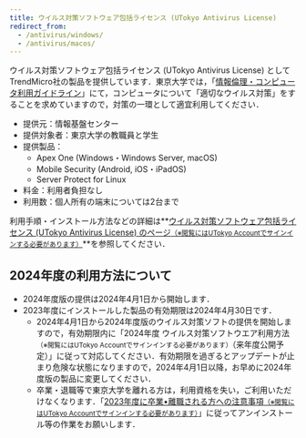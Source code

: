 ```yaml
---
title: ウイルス対策ソフトウェア包括ライセンス (UTokyo Antivirus License)
redirect_from:
  - /antivirus/windows/
  - /antivirus/macos/
---
```


ウイルス対策ソフトウェア包括ライセンス (UTokyo Antivirus License) としてTrendMicro社の製品を提供しています．東京大学では，「[情報倫理・コンピュータ利用ガイドライン](https://www.u-tokyo.ac.jp/adm/cie/ja/index.html)」にて，コンピュータについて「適切なウイルス対策」をすることを求めていますので，対策の一環として適宜利用してください．

* 提供元：情報基盤センター
* 提供対象者：東京大学の教職員と学生
* 提供製品：
  * Apex One (Windows・Windows Server, macOS)
  * Mobile Security (Android, iOS・iPadOS)
  * Server Protect for Linux
* 料金：利用者負担なし
* 利用数：個人所有の端末については2台まで

利用手順・インストール方法などの詳細は**[ウイルス対策ソフトウェア包括ライセンス (UTokyo Antivirus License) のページ<small>（※閲覧にはUTokyo Accountでサインインする必要があります）</small>](https://univtokyo.sharepoint.com/:u:/s/antivirus/EZ3Qvmj4LLROlck10EyiwBsBts0PVpjPCZ_qgF6YLJ3ULA)**を参照してください．

## 2024年度の利用方法について

- 2024年度版の提供は2024年4月1日から開始します．
- 2023年度にインストールした製品の有効期限は2024年4月30日です．
    - 2024年4月1日から2024年度版のウイルス対策ソフトの提供を開始しますので，有効期限内に「2024年度 ウイルス対策ソフトウエア利用方法<small>（※閲覧にはUTokyo Accountでサインインする必要があります）</small>（来年度公開予定）」に従って対応してください．有効期限を過ぎるとアップデートが止まり危険な状態になりますので，2024年4月1日以降，お早めに2024年度版の製品に変更してください．
    - 卒業・退職等で東京大学を離れる方は，利用資格を失い，ご利用いただけなくなります．「[2023年度に卒業•離職される方への注意事項<small>（※閲覧にはUTokyo Accountでサインインする必要があります）</small>](https://univtokyo.sharepoint.com/:u:/s/antivirus/EWHWpO6rbANMnCDH3xtWQjcBtgwnBZ4G9KgIei0VlVSxtA)」に従ってアンインストール等の作業をお願いします．
